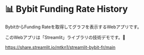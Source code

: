 # 📊 Bybit Funding Rate History

BybitからFunding Rateを取得してグラフを表示するWebアプリです。

このWebアプリは「Streamlit」ライブラリの技術デモです。🎈

https://share.streamlit.io/mtkn1/streamlit-bybit-fr/main